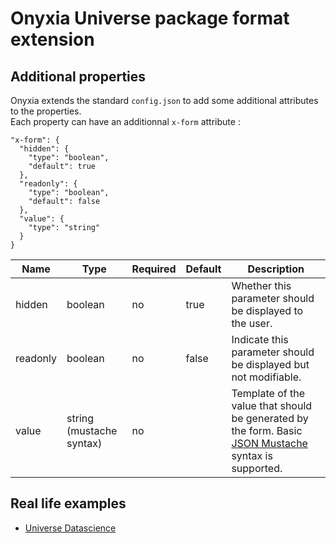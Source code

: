 # Onyxia Universe package format extension

## Additional properties

Onyxia extends the standard `config.json` to add some additional attributes to the properties.  
Each property can have an additionnal `x-form` attribute :

```
"x-form": {
  "hidden": {
    "type": "boolean",
    "default": true
  },
  "readonly": {
    "type": "boolean",
    "default": false
  },
  "value": {
    "type": "string"
  }
}
```

| Name     | Type                     | Required | Default | Description                                                                                                                         |
| -------- | ------------------------ | -------- | ------- | ----------------------------------------------------------------------------------------------------------------------------------- |
| hidden  | boolean                  | no       | true    | Whether this parameter should be displayed to the user.                                                                             |
| readonly | boolean                  | no       | false   | Indicate this parameter should be displayed but not modifiable.                                                                     |
| value    | string (mustache syntax) | no       |         | Template of the value that should be generated by the form. Basic [JSON Mustache](https://mustache.github.io/) syntax is supported. |

## Real life examples

- [Universe Datascience](https://github.com/InseeFrLab/Universe-Datascience)
